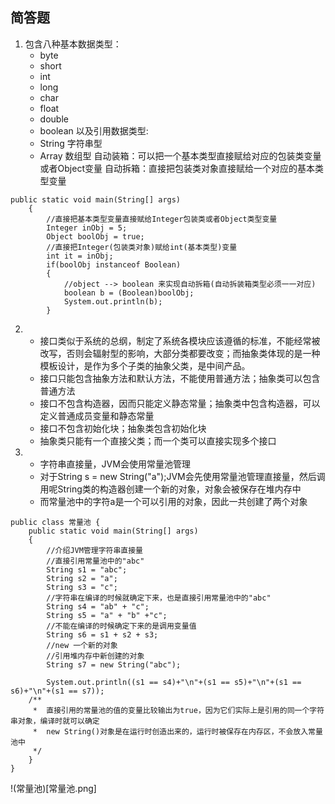 ## 简答题
1.	包含八种基本数据类型：
	*	byte
	*	short
	*	int
	*	long
	*	char
	*	float
	*	double
	*	boolean
以及引用数据类型:
	*	String	字符串型
	*	Array	数组型
自动装箱：可以把一个基本类型直接赋给对应的包装类变量或者Object变量
自动拆箱：直接把包装类对象直接赋给一个对应的基本类型变量
```
public static void main(String[] args)
	{
		//直接把基本类型变量直接赋给Integer包装类或者Object类型变量
		Integer inObj = 5;
		Object boolObj = true;
		//直接把Integer(包装类对象)赋给int(基本类型)变量
		int it = inObj;
		if(boolObj instanceof Boolean)
		{
			//object --> boolean 来实现自动拆箱(自动拆装箱类型必须一一对应)
			boolean b = (Boolean)boolObj;
			System.out.println(b);
		}
```
2.	*	接口类似于系统的总纲，制定了系统各模块应该遵循的标准，不能经常被改写，否则会辐射型的影响，大部分类都要改变；而抽象类体现的是一种模板设计，是作为多个子类的抽象父类，是中间产品。
	*	接口只能包含抽象方法和默认方法，不能使用普通方法；抽象类可以包含普通方法
	*	接口不包含构造器，因而只能定义静态常量；抽象类中包含构造器，可以定义普通成员变量和静态常量
	*	接口不包含初始化块；抽象类包含初始化块
	*	抽象类只能有一个直接父类；而一个类可以直接实现多个接口
3.	*	字符串直接量，JVM会使用常量池管理
	*	对于String s = new String("a");JVM会先使用常量池管理直接量，然后调用呢String类的构造器创建一个新的对象，对象会被保存在堆内存中
	*	而常量池中的字符a是一个可以引用的对象，因此一共创建了两个对象
```
public class 常量池 {
	public static void main(String[] args)
	{
		//介绍JVM管理字符串直接量
		//直接引用常量池中的"abc"
		String s1 = "abc";
		String s2 = "a";
		String s3 = "c";
		//字符串在编译的时候就确定下来，也是直接引用常量池中的"abc"
		String s4 = "ab" + "c";
		String s5 = "a" + "b" +"c";
		//不能在编译的时候确定下来的是调用变量值
		String s6 = s1 + s2 + s3;
		//new 一个新的对象
		//引用堆内存中新创建的对象
		String s7 = new String("abc");
		
		System.out.println((s1 == s4)+"\n"+(s1 == s5)+"\n"+(s1 == s6)+"\n"+(s1 == s7));
	/**
	 * 	直接引用的常量池的值的变量比较输出为true，因为它们实际上是引用的同一个字符串对象，编译时就可以确定
	 * 	new String()对象是在运行时创造出来的，运行时被保存在内存区，不会放入常量池中
	 */
	}
}
```
!(常量池)[常量池.png]
